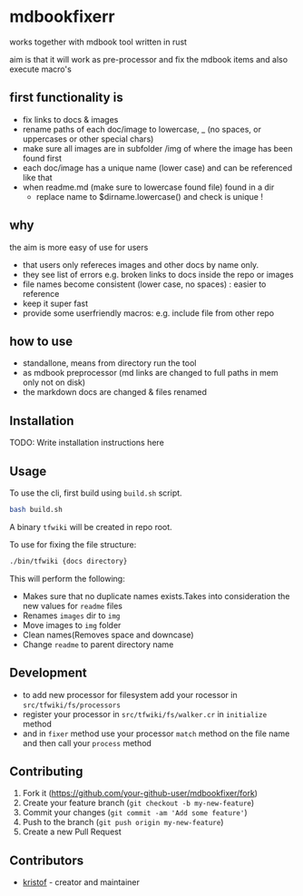 # mdbookfixerr

works together with mdbook tool written in rust

aim is that it will work as pre-processor and fix the mdbook items and also execute macro's

## first functionality is

 - fix links to docs & images
 - rename paths of each doc/image to lowercase, _ (no spaces, or uppercases or other special chars)
 - make sure all images are in subfolder /img of where the image has been found first
 - each doc/image has a unique name (lower case) and can be referenced like that
 - when readme.md (make sure to lowercase found file) found in a dir
     - replace name to $dirname.lowercase() and check is unique !

## why

the aim is more easy of use for users

- that users only refereces images and other docs by name only.
- they see list of errors e.g. broken links to docs inside the repo or images
- file names become consistent (lower case, no spaces) : easier to reference
- keep it super fast
- provide some userfriendly macros: e.g. include file from other repo

## how to use

- standallone, means from directory run the tool
- as mdbook preprocessor (md links are changed to full paths in mem only not on disk)
- the markdown docs are changed & files renamed

## Installation

TODO: Write installation instructions here

## Usage

To use the cli, first build using `build.sh` script.

```bash
bash build.sh
```

A binary `tfwiki` will be created in repo root.

To use for fixing the file structure:

```bash
./bin/tfwiki {docs directory}
```

This will perform the following:

- Makes sure that no duplicate names exists.Takes into consideration the new values for `readme` files
- Renames `images` dir to `img`
- Move images to `img` folder
- Clean names(Removes space and downcase)
- Change `readme` to parent directory name

## Development

- to add new processor for filesystem add your rocessor in `src/tfwiki/fs/processors`
- register your processor in `src/tfwiki/fs/walker.cr` in `initialize` method
- and in `fixer` method use your processor `match` method on the file name and then  call your `process` method

## Contributing

1. Fork it (<https://github.com/your-github-user/mdbookfixer/fork>)
2. Create your feature branch (`git checkout -b my-new-feature`)
3. Commit your changes (`git commit -am 'Add some feature'`)
4. Push to the branch (`git push origin my-new-feature`)
5. Create a new Pull Request

## Contributors

- [kristof](https://github.com/your-github-user) - creator and maintainer
